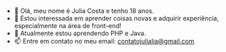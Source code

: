 - 👋 Olá, meu nome é Julia Costa e tenho 18 anos.
- 👀 Estou interessada em aprender coisas novas e adquirir experiência, especialmente na área de front-end!
- 🌱 Atualmente estou aprendendo PHP e Java.
- 📫 Entre em contato no meu email: contatojulialia@gmail.com


